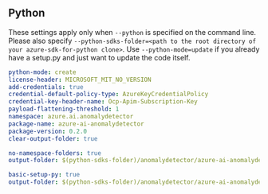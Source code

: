 ## Python

These settings apply only when `--python` is specified on the command line.
Please also specify `--python-sdks-folder=<path to the root directory of your azure-sdk-for-python clone>`.
Use `--python-mode=update` if you already have a setup.py and just want to update the code itself.

```yaml $(python)
python-mode: create
license-header: MICROSOFT_MIT_NO_VERSION
add-credentials: true
credential-default-policy-type: AzureKeyCredentialPolicy
credential-key-header-name: Ocp-Apim-Subscription-Key
payload-flattening-threshold: 1
namespace: azure.ai.anomalydetector
package-name: azure-ai-anomalydetector
package-version: 0.2.0
clear-output-folder: true
```

```yaml $(python) && $(python-mode) == 'update'
no-namespace-folders: true
output-folder: $(python-sdks-folder)/anomalydetector/azure-ai-anomalydetector/azure/ai/anomalydetector
```

```yaml $(python) && $(python-mode) == 'create'
basic-setup-py: true
output-folder: $(python-sdks-folder)/anomalydetector/azure-ai-anomalydetector
```
